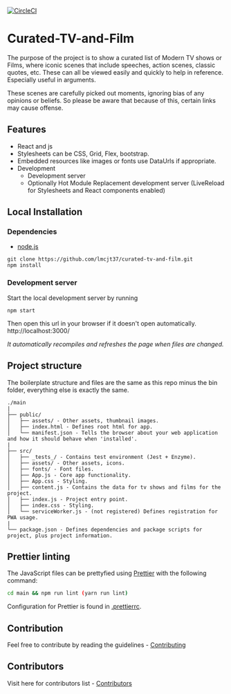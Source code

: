[![CircleCI](https://circleci.com/gh/lmcjt37/curated-tv-and-film.svg?style=svg)](https://circleci.com/gh/lmcjt37/curated-tv-and-film)
# Curated-TV-and-Film

The purpose of the project is to show a curated list of Modern TV shows or Films, where iconic scenes that include speeches, action scenes, classic quotes, etc. These can all be viewed easily and quickly to help in reference. Especially useful in arguments.

These scenes are carefully picked out moments, ignoring bias of any opinions or beliefs. So please be aware that because of this, certain links may cause offense.

## Features

* React and js
* Stylesheets can be CSS, Grid, Flex, bootstrap.
* Embedded resources like images or fonts use DataUrls if appropriate.
* Development
  * Development server
  * Optionally Hot Module Replacement development server (LiveReload for Stylesheets and React components enabled)

## Local Installation

### Dependencies

* [node.js](https://nodejs.org)

```
git clone https://github.com/lmcjt37/curated-tv-and-film.git
npm install
```

### Development server

Start the local development server by running

```
npm start
```

Then open this url in your browser if it doesn't open automatically.
http://localhost:3000/

_It automatically recompiles and refreshes the page when files are changed._

## Project structure

The boilerplate structure and files are the same as this repo minus the bin folder, everything else is exactly the same.

```
./main
|
├── public/
│   ├── assets/ - Other assets, thumbnail images.
│   ├── index.html - Defines root html for app.
│   └── manifest.json - Tells the browser about your web application and how it should behave when 'installed'.
|
├── src/
│   ├── _tests_/ - Contains test environment (Jest + Enzyme).
│   ├── assets/ - Other assets, icons.
│   ├── fonts/ - Font files.
│   ├── App.js - Core app functionality.
│   ├── App.css - Styling.
│   ├── content.js - Contains the data for tv shows and films for the project.
│   ├── index.js - Project entry point.
│   ├── index.css - Styling.
│   └── serviceWorker.js - (not registered) Defines registration for PWA usage.
|
└── package.json - Defines dependencies and package scripts for project, plus project information.
```

## Prettier linting

The JavaScript files can be prettyfied using [Prettier](https://github.com/prettier/prettier) with the following command:

``` bash
cd main && npm run lint (yarn run lint)
```

Configuration for Prettier is found in [.prettierrc](./main/.prettierrc).

## Contribution
Feel free to contribute by reading the guidelines - [Contributing](CONTRIBUTING.md)

## Contributors
Visit here for contributors list - [Contributors](CONTRIBUTORS.md)
